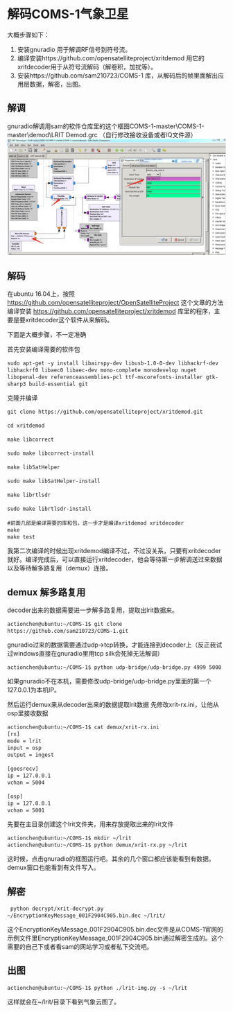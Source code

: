 # 解码COMS-1气象卫星

大概步骤如下：
1. 安装gnuradio  用于解调RF信号到符号流。
2. 编译安装https://github.com/opensatelliteproject/xritdemod 用它的xritdecoder用于从符号流解码（解卷积，加扰等）。
3. 安装https://github.com/sam210723/COMS-1 库，从解码后的帧里面解出应用层数据，解密，出图。




## 解调
gnuradio解调用sam的软件仓库里的这个框图COMS-1-master\COMS-1-master\demod\LRIT Demod.grc  （自行修改接收设备或者IQ文件源）
![解调](https://raw.githubusercontent.com/cql1983/BI8AKT/master/docs/gnuradio_coms-1.jpg)

## 解码

在ubuntu 16.04上，按照
https://github.com/opensatelliteproject/OpenSatelliteProject
这个文章的方法编译安装
https://github.com/opensatelliteproject/xritdemod
库里的程序，主要是要xritdecoder这个软件从来解码。

下面是大概步骤，不一定准确

首先安装编译需要的软件包
```
sudo apt-get -y install libairspy-dev libusb-1.0-0-dev libhackrf-dev libhackrf0 libaec0 libaec-dev mono-complete monodevelop nuget libopenal-dev referenceassemblies-pcl ttf-mscorefonts-installer gtk-sharp3 build-essential git
```
克隆并编译
```
git clone https://github.com/opensatelliteproject/xritdemod.git

cd xritdemod

make libcorrect

sudo make libcorrect-install

make libSatHelper

sudo make libSatHelper-install 

make librtlsdr

sudo make librtlsdr-install 

#前面几部是编译需要的库和包，这一步才是编译xritdemod xritdecoder
make
make test
```
我第二次编译的时候出现xritdemod编译不过，不过没关系，只要有xritdecoder就好。编译完成后，可以直接运行xritdecoder，他会等待第一步解调送过来数据以及等待解多路复用（demux）连接。

## demux 解多路复用

decoder出来的数据需要进一步解多路复用，提取出lrit数据来。


```
actionchen@ubuntu:~/COMS-1$ git clone https://github.com/sam210723/COMS-1.git
```

gnuradio过来的数据需要通过udp->tcp转换，才能连接到decoder上（反正我试过windows直接在gnuradio里用tcp silk会死掉无法解调）
```
actionchen@ubuntu:~/COMS-1$ python udp-bridge/udp-bridge.py 4999 5000
```
如果gnuradio不在本机，需要修改udp-bridge/udp-bridge.py里面的第一个127.0.0.1为本机IP。

然后运行demux来从decoder出来的数据提取lrit数据
先修改xrit-rx.ini，让他从osp里接收数据

```
actionchen@ubuntu:~/COMS-1$ cat demux/xrit-rx.ini 
[rx]
mode = lrit
input = osp
output = ingest

[goesrecv]
ip = 127.0.0.1
vchan = 5004

[osp]
ip = 127.0.0.1
vchan = 5001
```



先要在主目录创建这个lrit文件夹，用来存放提取出来的lrit文件
```
actionchen@ubuntu:~/COMS-1$ mkdir ~/lrit
actionchen@ubuntu:~/COMS-1$ python demux/xrit-rx.py ~/lrit
```

这时候，点击gnuradio的框图运行吧。其余的几个窗口都应该能看到有数据。demux窗口也能看到有文件写入。

## 解密 


```
 python decrypt/xrit-decrypt.py ~/EncryptionKeyMessage_001F2904C905.bin.dec ~/lrit/
```
这个EncryptionKeyMessage_001F2904C905.bin.dec文件是从COMS-1官网的示例文件里EncryptionKeyMessage_001F2904C905.bin通过解密生成的。这个需要的自己下或者看sam的网站学习或者私下交流吧。

## 出图


```
actionchen@ubuntu:~/COMS-1$ python ./lrit-img.py -s ~/lrit
```
这样就会在~/lrit/目录下看到气象云图了。






